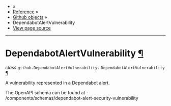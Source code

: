 - »
- [Reference](https://pygithub.readthedocs.io/en/stable/reference.html) »
- [Github objects](https://pygithub.readthedocs.io/en/stable/github_objects.html) »
- DependabotAlertVulnerability
- [View page source](https://pygithub.readthedocs.io/en/stable/_sources/github_objects/DependabotAlertVulnerability.rst.txt)

* * *

# DependabotAlertVulnerability [¶](https://pygithub.readthedocs.io/en/stable/github_objects/DependabotAlertVulnerability.html\#dependabotalertvulnerability "Permalink to this headline")

_class_ `github.DependabotAlertVulnerability.` `DependabotAlertVulnerability` [¶](https://pygithub.readthedocs.io/en/stable/github_objects/DependabotAlertVulnerability.html#github.DependabotAlertVulnerability.DependabotAlertVulnerability "Permalink to this definition")

A vulnerability represented in a Dependabot alert.

The OpenAPI schema can be found at
\- /components/schemas/dependabot-alert-security-vulnerability